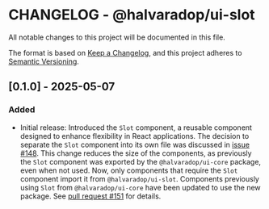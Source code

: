 # CHANGELOG - @halvaradop/ui-slot

All notable changes to this project will be documented in this file.

The format is based on [Keep a Changelog](https://keepachangelog.com/en/1.1.0/),
and this project adheres to [Semantic Versioning](https://semver.org/spec/v2.0.0.html).

## [0.1.0] - 2025-05-07

### Added

- Initial release: Introduced the `Slot` component, a reusable component designed to enhance flexibility in React applications. The decision to separate the `Slot` component into its own file was discussed in [issue #148](https://github.com/halvaradop/ui/issues/148). This change reduces the size of the components, as previously the `Slot` component was exported by the `@halvaradop/ui-core` package, even when not used. Now, only components that require the `Slot` component import it from `@halvaradop/ui-slot`. Components previously using `Slot` from `@halvaradop/ui-core` have been updated to use the new package. See [pull request #151](https://github.com/halvaradop/ui/pull/151) for details.
